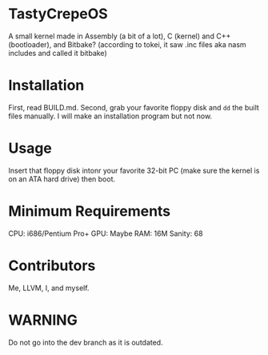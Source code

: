# TastyCrepeOS
A small kernel made in Assembly (a bit of a lot), C (kernel) and C++ (bootloader), and Bitbake? (according to tokei, it saw .inc files aka nasm includes and called it bitbake)

# Installation
First, read BUILD.md. Second, grab your favorite floppy disk and `dd` the built files manually. I will make an installation program but not now.

# Usage
Insert that floppy disk intonr your favorite 32-bit PC (make sure the kernel is on an ATA hard drive) then boot.

# Minimum Requirements
CPU: i686/Pentium Pro+
GPU: Maybe
RAM: 16M
Sanity: 68

# Contributors
Me, LLVM, I, and myself.

# WARNING
Do not go into the dev branch as it is outdated. 